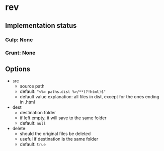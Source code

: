 # rev

## Implementation status

### Gulp: None
### Grunt: None

## Options

  * src
    * source path
    * default: ``"<%= paths.dist %>/**(?!html)$"``
    * default value explanation: all files in dist, except for the ones ending in .html
  * dest
    * destination folder
    * if left empty, it will save to the same folder
    * default: ``null``
  * delete
    * should the original files be deleted
    * useful if destination is the same folder
    * default: ``true``
